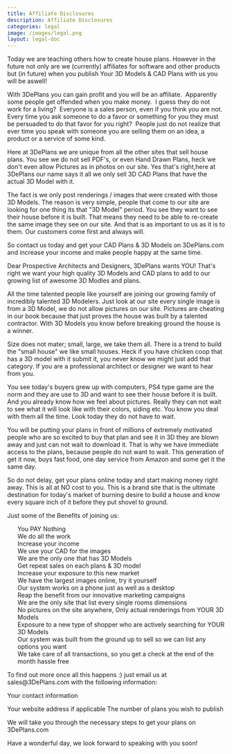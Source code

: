 ```yaml
---
title: Affiliate Disclosures 
description: Affiliate Disclosures
categories: legal
image: /images/legal.png
layout: legal-doc
---
```

<section class="blog-navigation">
<div class="text-container">
<div class="post-content">
<p class="has-drop-cap">
Today we are teaching others how to create house plans. However in the future not only are we (currently) affiliates for software and other products but (in future) when you publish Your 3D Models & CAD Plans with us you will be aswell!</p>

<p> With 3DePlans you can gain profit and you will be an affiliate.  Apparently some people get offended when you make money.  I guess they do not work for a living?  Everyone is a sales person, even if you think you are not. Every time you ask someone to do a favor or something for you they must be persuaded to do that favor for you right?  People just do not realize that ever time you speak with someone you are selling them on an idea, a product or a service of some kind.</p>

<p>Here at 3DePlans we are unique from all the other sites that sell house plans. You see we do not sell PDF's, or even Hand Drawn Plans, heck we don't even allow Pictures as in photos on our site. Yes that's right,here at 3DePlans our name says it all we only sell 3D CAD Plans that have the actual 3D Model with it.</p> 

<p>The fact is we only post renderings / images that were created with those 3D Models. The reason is very simple, people that come to our site are looking for one thing its that "3D Model" period. You see they want to see their house before it is built. That means they need to be able to re-create the same image they see on our site. And that is as important to us as it is to them. Our customers come first and always will.</p>

<p>So contact us today and get your CAD Plans & 3D Models on 3DePlans.com and increase your income and make people happy at the same time.</p>

<p>Dear Prospective Architects and Designers, 3DePlans wants YOU! That's right we want your high quality 3D Models and CAD plans to add to our growing list of awesome 3D Modles and plans.</p> 

<p>All the time talented people like yourself are joining our growing family of incredibly talented 3D Modelers. Just look at our site every single image is from a 3D Model, we do not allow pictures on our site. Pictures are cheating in our book because that just proves the house was built by a talented contractor. With 3D Models you know before breaking ground the house is a winner.</p>

<p>Size does not mater; small, large, we take them all. There is a trend to build the "small house" we like small houses. Heck if you have chicken coop that has a 3D model with it submit it, you never know we might just add that category. If you are a professional architect or designer we want to hear from you.</p>

<p>You see today's buyers grew up with computers, PS4 type game are the norm and they are use to 3D and want to see their house before it is built. And you already know how we feel about pictures. Really they can not wait to see what it will look like with their colors, siding etc. You know you deal with them all the time. Look today they do not have to wait.</p>

<p>You will be putting your plans in front of millions of extremely motivated people who are so excited to buy that plan and see it in 3D they are blown away and just can not wait to download it. That is why we have immediate access to the plans, because people do not want to wait. This generation of get it now, buys fast food, one day service from Amazon and some get it the same day.</p>

<p>So do not delay, get your plans online today and start making money right away. This is all at NO cost to you. This is a brand site that is the ultimate destination for today's market of burning desire to build a house and know every square inch of it before they put shovel to ground.</p>

<p>Just some of the Benefits of joining us:</p>
<ul style="list-style: none;">
<li>You PAY Nothing</li>
<li>We do all the work</li>
<li>Increase your income</li>
<li>We use your CAD for the images</li>
<li>We are the only one that has 3D Models</li>
<li>Get repeat sales on each plans & 3D model</li>
<li>Increase your exposure to this new market</li>
<li>We have the largest images online, try it yourself</li>
<li>Our system works on a phone just as well as a desktop</li>
<li>Reap the benefit from our innovative marketing campaigns</li>
<li>We are the only site that list every single rooms dimensions</li>
<li>No pictures on the site anywhere, Only actual renderings from YOUR 3D Models</li>
<li>Exposure to a new type of shopper who are actively searching for YOUR 3D Models</li>
<li>Our system was built from the ground up to sell so we can list any options you want</li>
<li>We take care of all transactions, so you get a check at the end of the month hassle free</li>
</ul>
<p>To find out more once all this happens :) just email us at sales@3DePlans.com with the following information:</p>

<p>Your contact information</p>

<p>Your website address if applicable
The number of plans you wish to publish</p>

<p>We will take you through the necessary steps to get your plans on 3DePlans.com</p>

<p>Have a wonderful day, we look forward to speaking with you soon!</p>
</div></div></section>